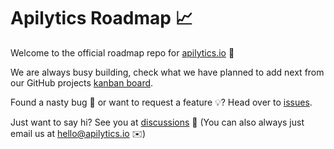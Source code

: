 # Apilytics Roadmap 📈

Welcome to the official roadmap repo for [apilytics.io](https://apilytics.io) 👋

We are always busy building, check what we have planned to add next from our GitHub projects [kanban board](https://github.com/apilytics/roadmap/projects/1).

Found a nasty bug 🐛 or want to request a feature 💡? Head over to [issues](https://github.com/apilytics/roadmap/issues).

Just want to say hi? See you at [discussions](https://github.com/apilytics/roadmap/discussions) 💬 (You can also always just email us at [hello@apilytics.io](mailto:hello@apilytics.io) ✉️)
